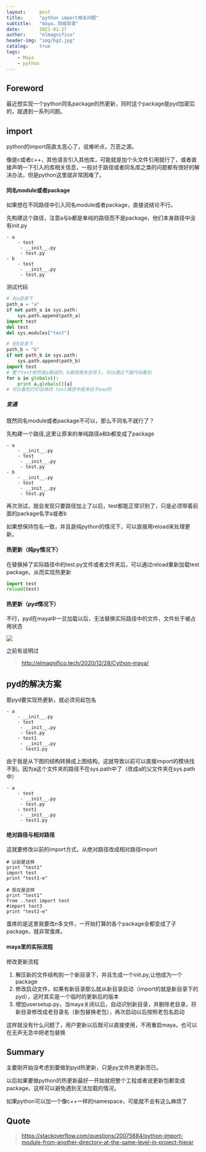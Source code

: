 ```yaml
---
layout:     post
title:      "python import相关问题"
subtitle:   "maya，同级目录"
date:       2021-01-27
author:     "elmagnifico"
header-img: "img/bg2.jpg"
catalog:    true
tags:
    - Maya
    - python
---
```


## Foreword

最近想实现一个python同名package的热更新，同时这个package是pyd加密后的，就遇到一系列问题。



## import

python的import简直太恶心了，说难听点，万恶之源。

像是c或者c++，其他语言引入其他库，可能就是加个头文件引用就行了，或者直接声明一下引入的库相关信息，一般对于路径或者同名库之类的问题都有很好的解决办法，但是python这里就非常困难了。



#### 同名module或者package

如果想在不同路径中引入同名module或者package，直接说结论不行。

先构建这个路径，注意a与b都是单纯的路径而不是package，他们本身路径中没有init.py

```
- a
    - test
     - __init__.py
     - test.py
- b
    - test
     - __init__.py
     - test.py
```

测试代码

```python
# 在a目录下
path_a = "a"
if not path_a in sys.path:
    sys.path.append(path_a)
import test
del test
del sys.modules["test"]

# 在b目录下
path_b = "b"
if not path_b in sys.path:
    sys.path.append(path_b)
import test
# 整个test依然是a路径的，b路径根本没导入，可以通过下面代码看到
for a in globals():
	print a,globals()[a]
# 可以看到打印出来的 test路径中是来自于aaa的
```



##### 变通

 既然同名module或者package不可以，那么不同名不就行了？

先构建一个路径,这里让原来的单纯路径a和b都变成了package

```
- a
	- __init__.py
    - test
     - __init__.py
     - test.py
- b
	- __init__.py
    - test
     - __init__.py
     - test.py
```

再次测试，就会发现只要路径加上了以后，test都能正常识别了，只是必须带着前面的package名字a或者b

如果想保持包名一致，并且是纯python的情况下，可以直接用reload来处理更新。

#### 热更新（纯py情况下）

在替换掉了实际路径中的test.py文件或者文件夹后，可以通过reload重新加载test package，从而实现热更新

```python
import test
reload(test)
```



#### 热更新（pyd情况下）

不行，pyd在maya中一旦加载以后，无法替换实际路径中的文件，文件处于被占用状态

![](https://img.elmagnifico.tech/static/upload/elmagnifico/dy783ilkfvT9R64.png)

之前有说明过

> http://elmagnifico.tech/2020/12/28/Cython-maya/



## pyd的解决方案

那pyd要实现热更新，就必须另起包名

```
- a
	- __init__.py
    - test
     - __init__.py
     - test.py
    - test1
     - __init__.py
     - test1.py     
```

由于我是从下图的结构转换成上图结构，这就导致以前可以直接import的模块找不到，因为a这个文件夹的路径不在sys.path中了（改成a的父文件夹在sys.path中）

```
- a
    - test
     - __init__.py
     - test.py
    - test1
     - __init__.py
     - test1.py     
```



#### 绝对路径与相对路径

这就要修改以前的import方式，从绝对路径改成相对路径import

```
# 以前是这样
print "test1"
import test
print "test1-e"

# 现在是这样
print "test1"
from ..test import test
#import test3
print "test2-e"
```

蛋疼的是这里我要改n多文件，一开始打算的各个package全都变成了子package，就非常蛋疼。



#### maya里的实际流程

修改更新流程

1. 解压新的文件结构到一个新目录下，并且生成一个init.py,让他成为一个package
2. 修改启动文件，如果有新目录那么就从新目录启动（import的就是新目录下的pyd），这时其实是一个临时的更新后的版本
3. 增加usersetup.py，当maya关闭以后，自动识别新目录，并删除老目录，将新目录修改成老目录名（新包替换老包），再次启动以后按照老包名启动

这样就没有什么问题了，用户更新以后既可以直接使用，不用重启maya，也可以在无声无息中把老包替换



## Summary

主要刚开始没考虑到要做到pyd热更新，只是py文件热更新而已。

以后如果要做python的热更新最好一开始就把整个工程或者说更新包都变成package，这样可以避免遇到无法加载的情况。

如果python可以加一个像c++一样的namespace，可能就不会有这么麻烦了

## Quote

> https://stackoverflow.com/questions/20075884/python-import-module-from-another-directory-at-the-same-level-in-project-hierar

